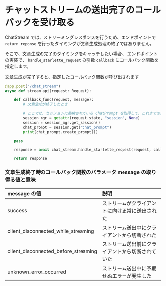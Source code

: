 # チャットストリームの送出完了のコールバックを受け取る

ChatStream では、ストリーミングレスポンスを行うため、エンドポイントで `return reponse` を行ったタイミングが文章生成処理の終了ではありません。

そこで、文章生成の完了のタイミングをキャッチしたい場合、
エンドポイントの実装で、 `handle_starlette_request` の引数 `callback` にコールバック関数を指定します。

文章生成が完了すると、指定したコールバック関数が呼び出されます

```python
@app.post("/chat_stream")
async def stream_api(request: Request):

    def callback_func(request, message):
        # 文章生成が終了したとき
        
        # ここでは、セッションに格納されている ChatPrompt を取得して、これまでの会話履歴をもとにプロンプトを生成する例
        session_mgr = getattr(request.state, "session", None)
        session = session_mgr.get_session()
        chat_prompt = session.get("chat_prompt")
        print(chat_prompt.create_prompt())

    pass

    response = await chat_stream.handle_starlette_request(request, callback=callback_func)

    return response
```

### 文章生成終了時のコールバック関数のパラメータ message の取り得る値と意味

|message の値|説明|
|:----|:----|
|success|ストリームがクライアントに向け正常に送出された|
|client_disconnected_while_streaming|ストリーム送出中にクライアントから切断された|
|client_disconnected_before_streaming|ストリーム送出前にクライアントから切断されていた|
|unknown_error_occurred|ストリーム送出中に予期せぬエラーが発生した|
